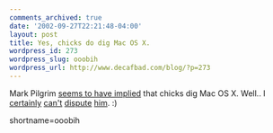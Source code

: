 ```yaml
---
comments_archived: true
date: '2002-09-27T22:21:48-04:00'
layout: post
title: Yes, chicks do dig Mac OS X.
wordpress_id: 273
wordpress_slug: ooobih
wordpress_url: http://www.decafbad.com/blog/?p=273
---
```

Mark Pilgrim <a href="http://diveintomark.org/archives/2002/09/27.html#chicks_dig_that">seems to have implied</a> that chicks dig Mac OS X.  Well..  I <a href="http://www.decafbad.com/gallery/my-girl/aab">certainly</a> <a href="http://www.decafbad.com/gallery/my-girl/aad">can't</a> <a href="http://www.decafbad.com/gallery/my-girl/aae">dispute</a> <a href="http://www.decafbad.com/gallery/my-girl/aaf">him</a>.  :)
<!--more-->
shortname=ooobih
